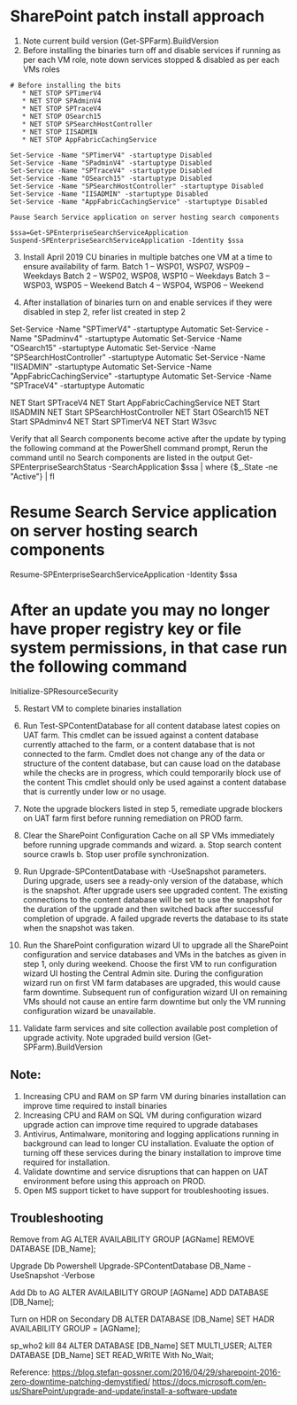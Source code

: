 # SharePoint patch install approach

1.    Note current build version (Get-SPFarm).BuildVersion
2.    Before installing the binaries turn off and disable services if running as per each VM role, note down services stopped
& disabled as per each VMs roles

    # Before installing the bits
       * NET STOP SPTimerV4
       * NET STOP SPAdminV4
       * NET STOP SPTraceV4
       * NET STOP OSearch15  
       * NET STOP SPSearchHostController
       * NET STOP IISADMIN
       * NET STOP AppFabricCachingService
    
    Set-Service -Name "SPTimerV4" -startuptype Disabled 
    Set-Service -Name "SPadminV4" -startuptype Disabled
    Set-Service -Name "SPTraceV4" -startuptype Disabled 
    Set-Service -Name "OSearch15" -startuptype Disabled 
    Set-Service -Name "SPSearchHostController" -startuptype Disabled 
    Set-Service -Name "IISADMIN" -startuptype Disabled 
    Set-Service -Name "AppFabricCachingService" -startuptype Disabled 

    Pause Search Service application on server hosting search components 

    $ssa=Get-SPEnterpriseSearchServiceApplication 
    Suspend-SPEnterpriseSearchServiceApplication -Identity $ssa

3. Install April 2019 CU  binaries in multiple batches one VM at a time to ensure availability of farm. 
Batch 1  –  WSP01, WSP07, WSP09 – Weekdays
Batch 2  –  WSP02, WSP08, WSP10 – Weekdays
Batch 3  –  WSP03, WSP05 – Weekend
Batch 4  –  WSP04, WSP06 – Weekend

4.	After installation of binaries turn on and enable services if they were disabled in step 2, refer list created in step 2

Set-Service -Name "SPTimerV4" -startuptype Automatic
Set-Service -Name "SPadminv4" -startuptype Automatic 
Set-Service -Name "OSearch15" -startuptype Automatic
Set-Service -Name "SPSearchHostController" -startuptype Automatic
Set-Service -Name "IISADMIN" -startuptype Automatic
Set-Service -Name "AppFabricCachingService" -startuptype Automatic
Set-Service -Name "SPTraceV4" -startuptype Automatic

NET  Start SPTraceV4
NET  Start AppFabricCachingService
NET Start IISADMIN 
NET Start SPSearchHostController
NET Start OSearch15 
NET Start SPAdminv4
NET Start SPTimerV4
NET Start W3svc

Verify that all Search components become active after the update by typing the following command at the PowerShell command prompt, Rerun the command until no Search components are listed in the output
Get-SPEnterpriseSearchStatus -SearchApplication $ssa | where {$_.State -ne "Active"} | fl

# Resume Search Service application on server hosting search components
Resume-SPEnterpriseSearchServiceApplication -Identity $ssa

# After an update you may no longer have proper registry key or file system permissions, in that case run the following command
Initialize-SPResourceSecurity


5.	Restart VM to complete binaries installation

6.	Run Test-SPContentDatabase for all content database latest copies on UAT farm. This cmdlet can be issued against a content database currently attached to the farm, or a content database that is not connected to the farm. Cmdlet does not change any of the data or structure of the content database, but can cause load on the database while the checks are in progress, which could temporarily block use of the content This cmdlet should only be used against a content database that is currently under low or no usage. 

7.	Note the upgrade blockers listed in step 5, remediate upgrade blockers on UAT farm first before running remediation on PROD farm.

8.	Clear the SharePoint Configuration Cache on all SP VMs immediately before running upgrade commands and wizard. 
a.	Stop  search content source crawls 
b.	Stop user profile synchronization.

9.	Run Upgrade-SPContentDatabase with -UseSnapshot parameters. During upgrade, users see a ready-only version of the database, which is the snapshot. After upgrade users see upgraded content. The existing connections to the content database will be set to use the snapshot for the duration of the upgrade and then switched back after successful completion of upgrade. A failed upgrade reverts the database to its state when the snapshot was taken.

10.	Run the SharePoint configuration wizard UI to upgrade all the SharePoint configuration and service databases and VMs in the batches as given in step 1, only during weekend. Choose the first VM to run configuration wizard UI hosting the Central Admin site. During the configuration wizard run on first VM farm databases are upgraded, this would cause farm downtime. Subsequent run of configuration wizard UI on remaining VMs should not cause an entire farm downtime but only the VM running configuration wizard be unavailable.

11.	Validate farm services and site collection available post completion of upgrade activity. Note upgraded build version (Get-SPFarm).BuildVersion


## Note:  
1.	Increasing CPU and RAM on SP farm VM during binaries installation can improve time required to install binaries
2.	Increasing CPU and RAM on SQL VM during configuration wizard upgrade action can improve time required to upgrade databases
3.	Antivirus, Antimalware, monitoring and logging applications running in background can lead to longer CU installation. Evaluate the option of turning off these services during the binary installation to improve time required for installation. 
4.	Validate downtime and service disruptions that can happen on UAT environment before using this approach on PROD.
5.	Open MS support ticket to have support for troubleshooting issues.

## Troubleshooting

Remove from AG
ALTER AVAILABILITY GROUP [AGName] REMOVE DATABASE [DB_Name];

Upgrade Db Powershell
Upgrade-SPContentDatabase DB_Name -UseSnapshot -Verbose

Add Db to AG
ALTER AVAILABILITY GROUP [AGName] ADD DATABASE [DB_Name];

Turn on HDR on Secondary DB
ALTER DATABASE [DB_Name] SET HADR AVAILABILITY GROUP = [AGName];

sp_who2
kill 84
ALTER DATABASE [DB_Name] SET MULTI_USER;
ALTER DATABASE [DB_Name] SET READ_WRITE With No_Wait;

Reference:
https://blog.stefan-gossner.com/2016/04/29/sharepoint-2016-zero-downtime-patching-demystified/
https://docs.microsoft.com/en-us/SharePoint/upgrade-and-update/install-a-software-update
